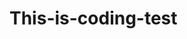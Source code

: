 # This-is-coding-test
       
  
     
 
     
      
            
                 
                           
                     
                     
        
                  
             
              
          
      
    
